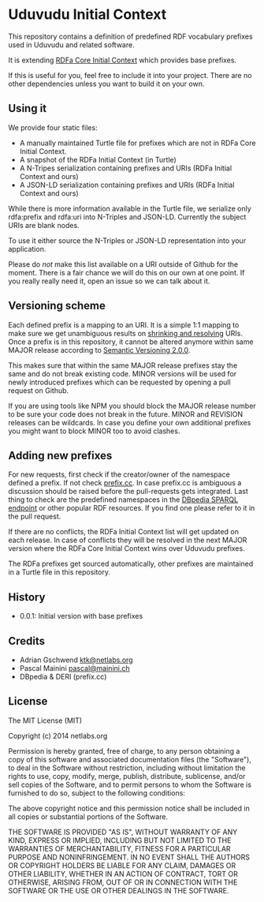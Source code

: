 # Uduvudu Initial Context
This repository contains a definition of predefined RDF vocabulary prefixes used in Uduvudu and related software.

It is extending [RDFa Core Initial Context](http://www.w3.org/2011/rdfa-context/rdfa-1.1) which provides base prefixes.

If this is useful for you, feel free to include it into your project. There are no other dependencies unless you want to build it on your own.

## Using it
We provide four static files:

* A manually maintained Turtle file for prefixes which are not in RDFa Core Initial Context.
* A snapshot of the RDFa Initial Context (in Turtle)
* A N-Tripes serialization containing prefixes and URIs (RDFa Initial Context and ours)
* A JSON-LD serialization containing prefixes and URIs (RDFa Initial Context and ours)

While there is more information available in the Turtle file, we serialize only rdfa:prefix and rdfa:uri into N-Triples and JSON-LD. Currently the subject URIs are blank nodes.

To use it either source the N-Triples or JSON-LD representation into your application.

Please do *not* make this list available on a URI outside of Github for the moment. There is a fair chance we will do this on our own at one point. If you really really need it, open an issue so we can talk about it.

## Versioning scheme
Each defined prefix is a mapping to an URI. It is a simple 1:1 mapping to make sure we get unambiguous results on [shrinking and resolving](http://www.w3.org/TR/rdf-interfaces/#prefix-maps) URIs. Once a prefix is in this repository, it cannot be altered anymore within same MAJOR release according to [Semantic Versioning 2.0.0](http://semver.org/).

This makes sure that within the same MAJOR release prefixes stay the same and do not break existing code. MINOR versions will be used for newly introduced prefixes which can be requested by opening a pull request on Github.

If you are using tools like NPM you should block the MAJOR release number to be sure your code does not break in the future. MINOR and REVISION releases can be wildcards. In case you define your own additional prefixes you might want to block MINOR too to avoid clashes.

## Adding new prefixes

For new requests, first check if the creator/owner of the namespace defined a prefix. If not check [prefix.cc](http://prefix.cc/). In case prefix.cc is ambiguous a discussion should be raised before the pull-requests gets integrated. Last thing to check are the predefined namespaces in the [DBpedia SPARQL endpoint](http://dbpedia.org/sparql?nsdecl) or other popular RDF resources. If you find one please refer to it in the pull request.

If there are no conflicts, the RDFa Initial Context list will get updated on each release. In case of conflicts they will be resolved in the next MAJOR version where the RDFa Core Initial Context wins over Uduvudu prefixes.

The RDFa prefixes get sourced automatically, other prefixes are maintained in a Turtle file in this repository. 

## History
* 0.0.1: Initial version with base prefixes

## Credits
* Adrian Gschwend <ktk@netlabs.org>
* Pascal Mainini <pascal@mainini.ch>
* DBpedia & DERI (prefix.cc)

## License

The MIT License (MIT)

Copyright (c) 2014 netlabs.org

Permission is hereby granted, free of charge, to any person obtaining a copy
of this software and associated documentation files (the "Software"), to deal
in the Software without restriction, including without limitation the rights
to use, copy, modify, merge, publish, distribute, sublicense, and/or sell
copies of the Software, and to permit persons to whom the Software is
furnished to do so, subject to the following conditions:

The above copyright notice and this permission notice shall be included in
all copies or substantial portions of the Software.

THE SOFTWARE IS PROVIDED "AS IS", WITHOUT WARRANTY OF ANY KIND, EXPRESS OR
IMPLIED, INCLUDING BUT NOT LIMITED TO THE WARRANTIES OF MERCHANTABILITY,
FITNESS FOR A PARTICULAR PURPOSE AND NONINFRINGEMENT. IN NO EVENT SHALL THE
AUTHORS OR COPYRIGHT HOLDERS BE LIABLE FOR ANY CLAIM, DAMAGES OR OTHER
LIABILITY, WHETHER IN AN ACTION OF CONTRACT, TORT OR OTHERWISE, ARISING FROM,
OUT OF OR IN CONNECTION WITH THE SOFTWARE OR THE USE OR OTHER DEALINGS IN
THE SOFTWARE.